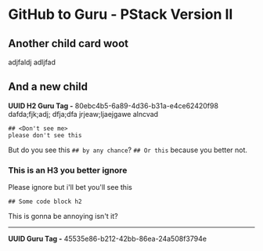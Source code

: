 # GitHub to Guru - PStack Version II

## Another child card woot
adjfaldj adljfad

## And a new child
**UUID H2 Guru Tag -** 80ebc4b5-6a89-4d36-b31a-e4ce62420f98
dafda;fjk;adj;
dfja;dfa
jrjeaw;ljaejgawe
alncvad
```
## <Don't see me>
please don't see this
```
But do you see this `## by any chance`?
`## Or this` because you better not.

### This is an H3 you better ignore
Please ignore
but i'll bet you'll see this
```
## Some code block h2
```

This is gonna be annoying isn't it?
***
**UUID Guru Tag -** 45535e86-b212-42bb-86ea-24a508f3794e